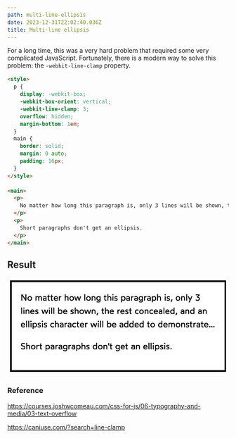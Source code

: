 ```yaml
---
path: multi-line-ellipsis
date: 2023-12-31T22:02:40.036Z
title: Multi-line ellipsis
---
```

For a long time, this was a very hard problem that required some very complicated JavaScript. Fortunately, there is a modern way to solve this problem: the `-webkit-line-clamp` property.

```html
<style>
  p {
    display: -webkit-box;
    -webkit-box-orient: vertical;
    -webkit-line-clamp: 3;
    overflow: hidden;
    margin-bottom: 1em;
  }
  main {
    border: solid;
    margin: 0 auto;
    padding: 16px;
  }
</style>

<main>
  <p>
    No matter how long this paragraph is, only 3 lines will be shown, the rest concealed, and an ellipsis character will be added to demonstrate that there is more text that is not shown here.
  </p>
  <p>
    Short paragraphs don't get an ellipsis.
  </p>
</main>
```

## Result

![](../assets/mul-line-ellipse.png)

### Reference

https://courses.joshwcomeau.com/css-for-js/06-typography-and-media/03-text-overflow

https://caniuse.com/?search=line-clamp